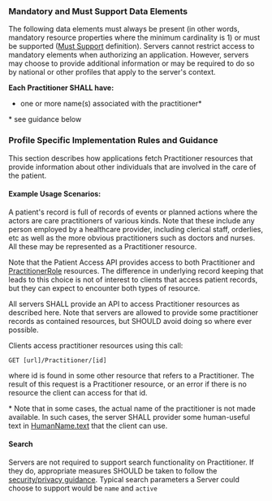 
### Mandatory and Must Support Data Elements


<!-- Boilerplate -->
The following data elements must always be present (in other words, mandatory resource properties where the minimum cardinality is 1) or must be supported ([Must Support](conformance.html#must-support-and-obligations) definition). Servers cannot restrict access to mandatory elements when authorizing an application. However, servers may choose to provide additional information or may be required to do so by national or other profiles that apply to the server's context.

**Each Practitioner SHALL have:**

* one or more name(s) associated with the practitioner*

\* see guidance below
 
<!-- **Applications must also support:**
* a biz
* a baz -->


<!-- (only if present) -->
### Profile Specific Implementation Rules and Guidance

This section describes how applications fetch Practitioner resources that provide information about other individuals that are involved in the care of the patient.

#### Example Usage Scenarios:

A patient's record is full of records of events or planned actions where the actors  are 
care practitioners of various kinds. Note that these include any person employed by a healthcare provider,
including clerical staff, orderlies, etc as well as the more obvious practitioners such as doctors and 
nurses. All these may be represented as a Practitioner resource.

Note that the Patient Access API provides access to both Practitioner and [PractitionerRole](StructureDefinition-ipa-practitionerrole.html) resources.
The difference in underlying record keeping that leads to this choice is not of interest to clients
that access patient records, but they can expect to encounter both types of resource.

All servers SHALL provide an API to access Practitioner resources as described here. 
Note that servers are allowed to provide some practitioner records as contained resources, but 
SHOULD avoid doing so where ever possible. 

Clients access practitioner resources using this call:

```GET [url]/Practitioner/[id]```

where id is found in some other resource that refers to a Practitioner. The result of this request is 
a Practitioner resource, or an error if there is no resource the client can access for that id. 

\* Note that in some cases, the actual name of the practitioner is not made available. In such cases,
the server SHALL provider some human-useful text in [HumanName.text]({{site.data.fhir.path}}datatypes-definitions.html#HumanName.text)
that the client can use. 

#### Search

Servers are not required to support search functionality on Practitioner. If they do, appropriate measures SHOULD be taken to follow the [security/privacy guidance](security.html#patient-privacy). Typical search
parameters a Server could choose to support would be ```name``` and ```active```


